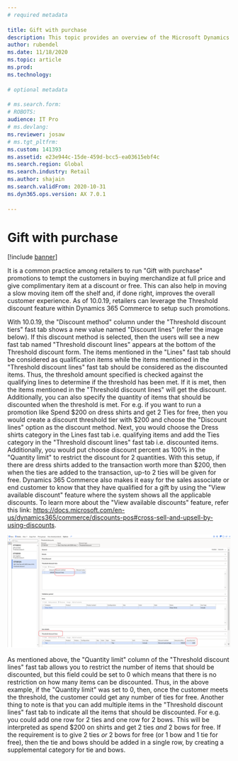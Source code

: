 ```yaml
---
# required metadata

title: Gift with purchase
description: This topic provides an overview of the Microsoft Dynamics 365 Payment Connector for PayPal.
author: rubendel
ms.date: 11/18/2020
ms.topic: article
ms.prod: 
ms.technology: 

# optional metadata

# ms.search.form: 
# ROBOTS: 
audience: IT Pro
# ms.devlang: 
ms.reviewer: josaw
# ms.tgt_pltfrm: 
ms.custom: 141393
ms.assetid: e23e944c-15de-459d-bcc5-ea03615ebf4c
ms.search.region: Global
ms.search.industry: Retail
ms.author: shajain
ms.search.validFrom: 2020-10-31
ms.dyn365.ops.version: AX 7.0.1

---
```


# Gift with purchase

[!include [banner](../includes/banner.md)]

It is a common practice among retailers to run "Gift with purchase" promotions to tempt the customers in buying merchandize at full price and give complimentary item at a discount or free. This can also help in moving a slow moving item off the shelf and, if done right, improves the overall customer experience. As of 10.0.19, retailers can leverage the Threshold discount feature within Dynamics 365 Commerce to setup such promotions.

With 10.0.19, the "Discount method" column under the "Threshold discount tiers" fast tab shows a new value named "Discount lines" (refer the image below). If this discount method is selected, then the users will see a new fast tab named "Threshold discount lines" appears at the bottom of the Threshold discount form. The items mentioned in the "Lines" fast tab should be considered as qualification items while the items mentioned in the "Threshold discount lines" fast tab should be considered as the discounted items. Thus, the threshold amount specified is checked against the qualifying lines to determine if the threshold has been met. If it is met, then the items mentioned in the "Threshold discount lines" will get the discount. Additionally, you can also specify the quantity of items that should be discounted when the threshold is met. For e.g. if you want to run a promotion like Spend $200 on dress shirts and get 2 Ties for free, then you would create a discount threshold tier with $200 and choose the "Discount lines" option as the discount method. Next, you would choose the Dress shirts category in the Lines fast tab i.e. qualifying items and add the Ties category in the "Threshold discount lines" fast tab i.e. discounted items. Additionally, you would put choose discount percent as 100% in the "Quantity limit" to restrict the discount for 2 quantities. With this setup, if there are dress shirts added to the transaction worth more than $200, then when the ties are added to the transaction, up-to 2 ties will be given for free. Dynamics 365 Commerce also makes it easy for the sales associate or end customer to know that they have qualified for a gift by using the "View available discount" feature where the system shows all the applicable discounts. To learn more about the "View available discounts" feature, refer this link: https://docs.microsoft.com/en-us/dynamics365/commerce/discounts-pos#cross-sell-and-upsell-by-using-discounts.

![Gift with purchase setup](./media/Gift%20with%20purchase.png "Gift with purchase setup")

As mentioned above, the "Quantity limit" column of the "Threshold discount lines" fast tab allows you to restrict the number of items that should be discounted, but this field could be set to 0 which means that there is no restriction on how many items can be discounted. Thus, in the above example, if the "Quantity limit" was set to 0, then, once the customer meets the threshold, the customer could get any number of ties for free. Another thing to note is that you can add multiple items in the "Threshold discount lines" fast tab to indicate all the items that should be discounted. For e.g. you could add one row for 2 ties and one row for 2 bows. This will be interpreted as spend $200 on shirts and get 2 ties *and* 2 bows for free. If the requirement is to give 2 ties *or* 2 bows for free (or 1 bow and 1 tie for free), then the tie and bows should be added in a single row, by creating a supplemental category for tie and bows.

